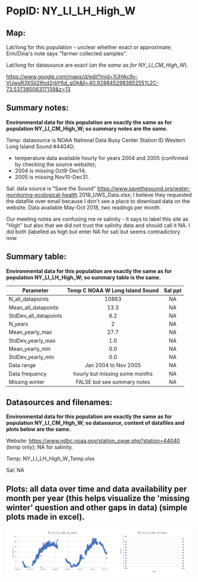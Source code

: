 # PopID: NY_LI_LH_High_W

## Map:

Lat/long for this population - unclear whether exact or approximate; Erin/Dina's note says "farmer collected samples". 

Lat/long for datasource are exact (*an the same as for NY_LI_CM_High_W*).

https://www.google.com/maps/d/edit?mid=1UHAc9v-VUwsR3XSjI2Ifod2rbY6d_gOh&ll=40.928845298385255%2C-73.53738506317139&z=13

## Summary notes:

**Environmental data for this population are exactly the same as for population NY_LI_CM_High_W; so summary notes are the same.**

Temp: datasource is NOAA National Data Buoy Center Station ID Western Long Island Sound #44040;
- temperature data available hourly for years 2004 and 2005 (confirmed by checking the source website); 
- 2004 is missing Oct9-Dec14; 
- 2005 is missing Nov10-Dec31.

Sal: data source is "Save the Sound" https://www.savethesound.org/water-monitoring-ecological-health 2018_UWS_Data.xlsx; I believe they requested the datafile over email because I don't see a place to download data on the website. Data available May-Oct 2018, two readings per month.

Our meeting notes are confusing me re salinity - it says to label this site as "High" but also that we did not trust the salinity data and should call it NA. I did both (labelled as high but enter NA for sal) but seems contradictory now.

## Summary table:

**Environmental data for this population are exactly the same as for population NY_LI_LH_High_W; so summary table is the same.**

| Parameter             | Temp C NOAA W Long Island Sound |      Sal ppt    |
| ----------------------| :-----------------------------: | :-------------: |
| N_all_datapoints      |          10863                  |       NA        |
| Mean_all_datapoints   |         13.3                    |       NA        |
| StdDev_all_datapoints |          8.2                    |       NA        |
| N_years               |           2                     |       NA        |
| Mean_yearly_max       |           27.7                  |       NA        |
| StdDev_yearly_max     |            1.0                  |       NA        |
| Mean_yearly_min       |            0.0                  |       NA        |
| StdDev_yearly_min     |            0.0                  |       NA        |
| Data range            |       Jan 2004 to Nov 2005      |       NA        |
| Data frequency        |  hourly but missing some months |       NA        |
| Missing winter        |    FALSE but see summary notes  |       NA        |


## Datasources and filenames:

**Environmental data for this population are exactly the same as for population NY_LI_CM_High_W; so datasource, content of datafiles and plots below are the same.**

Website: https://www.ndbc.noaa.gov/station_page.php?station=44040 (temp only); NA for salinity.

Temp: NY_LI_LH_High_W_Temp.xlsx

Sal: NA

## Plots: all data over time and data availability per month per year (this helps visualize the 'missing winter' question and other gaps in data) (simple plots made in excel).

![NY_LI_LH_High_W_summary_plots](../img/NY_LI_LH_High_W_summary_plots.png)
